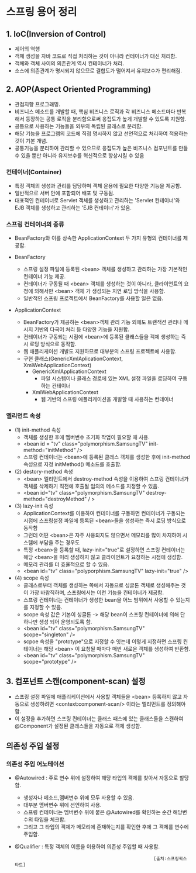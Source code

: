 # 스프링 용어 정리

## 1. IoC(Inversion of Control) 
* 제어의 역행
* 객체 생성을 자바 코드로 직접 처리하는 것이 아니라 컨테이너가 대신 처리함.
* 객체와 객체 사이의 의존관계 역시 컨테이너가 처리.
* 소스에 의존관계가 명시되지 않으므로 결합도가 떨어져서 유지보수가 편리해짐.

## 2. AOP(Aspect Oriented Programming)
* 관점지향 프로그래밍.
* 비즈니스 메소드를 개발할 때, 핵심 비즈니스 로직과 각 비즈니스 메소드마다 반복해서 등장하는 공통 로직을 분리함으로써 응집도가 높게 개발할 수 있도록 지원함.
* 공통으로 사용하는 기능들을 외부의 독립된 클래스로 분리함.
* 해당 기능을 프로그램의 코드에 직접 명시하지 않고 선언적으로 처리하여 적용하는 것이 기본 개념.
* 공통기능을 분리하여 관리할 수 있으므로 응집도가 높은 비즈니스 컴포넌트를 만들 수 있을 뿐만 아니라 유지보수를 혁신적으로 향상시킬 수 있음

### 컨테이너(Container)
* 특정 객체의 생성과 관리를 담당하며 객체 운용에 필요한 다양한 기능을 제공함.
* 일반적으로 서버 안에 포함되어 배포 및 구동됨.
* 대표적인 컨테이너로 Servlet 객체를 생성하고 관리하는 'Servlet 컨테이너'와 EJB 객체를 생성하고 관리하는 'EJB 컨테이너'가 있음.

### 스프링 컨테이너의 종류
* BeanFactory와 이를 상속한 ApplicationContext 두 가지 유형의 컨테이너를 제공함.
* BeanFactory 
	- 스프링 설정 파일에 등록된 &lt;bean&gt; 객체를 생성하고 관리하는 가장 기본적인 컨테이너 기능 제공.
	- 컨테이너가 구동될 때 &lt;bean&gt; 객체를 생성하는 것이 아니라, 클라이언트의 요청에 의해서만
	&lt;bean&gt; 객체
	가 생성되는 지연 로딩 방식을 사용함. 
	- 일반적인 스프링 프로젝트에서 BeanFactory를 사용할 일은 없음.
	
* ApplicationContext
	- BeanFactory가 제공하는 &lt;bean&gt;객체 관리 기능 외에도 트랜잭션 관리나 메시지 기반의 다국어 처리 
	등 다양한 기능을 지원함.
	- 컨테이너가 구동되는 시점에 &lt;bean&gt;에 등록된 클래스들을 객체 생성하는 즉시 로딩 방식으로 동작함.
	- 웹 애플리케이션 개발도 지원하므로 대부분의 스프링 프로젝트에 사용함. 
	* 구현 클래스(GenericXmlAplicationContext, XmlWebApplicationContext)
		* GenericXmlApplicationContext
			- 파일 시스템이나 클래스 경로에 있는 XML 설정 파일을 로딩하여 구동하는 컨테이너
		* XmlWebApplicationContext
			- 웹 기반의 스프링 애플리케이션을 개발할 때 사용하는 컨테이너

### <bean> 엘리먼트 속성
* (1) init-method 속성
	- 객체를 생성한 후에 멤버변수 초기화 작업이 필요할 때 사용.
	- &lt;bean id = "tv" class="polymorphism.SamsungTV" init-method="initMethod" /&gt;
	- 스프링 컨테이너는 &lt;bean&gt;에 등록된 클래스 객체를 생성한 후에 init-method 속성으로 지정
	initMethod() 메소드를 호출함.
* (2) destory-method 속성
	- &lt;bean&gt; 엘리먼트에서 destroy-method 속성을 이용하여 스프링 컨테이너가 객체를 삭제하기 직전에
	호출될 임의의 메소드를 지정할 수 있음.
	- &lt;bean id="tv" class="polymorphism.SamsungTV" destroy-method="destroyMethod" /
	&gt;
* (3) lazy-init 속성
	- ApplicationContext를 이용하여 컨테이너를 구동하면 컨테이너가 구동되는 시점에 스프링설정 파일에 등록된
	&lt;bean&gt;들을 생성하는 즉시 로딩 방식으로 동작함
	- 그런데 어떤 &lt;bean&gt;은 자주 사용되지도 않으면서 메모리를 많이 차지하여 시스템에 부담을 주는 경우도 
	- 특정 &lt;bean&gt;을 등록할 때, lazy-init="true"로 설정하면 스프링 컨테이너는 해당 
	&lt;bean&gt;을 미리 생성하지 않고 클라이언트가 요청하는 시점에 생성함.
	- 메모리 관리를 더 효율적으로 할 수 있음.
	- &lt;bean id="tv" class="polyporphism.SamsungTV" lazy-init="true" /&gt;
* (4) scope 속성
	- 클래스로부터 객체를 생성하는 쪽에서 자동으로 싱글톤 객체로 생성해주는 것이 가장 바람직하며, 스프링에서는
	 이런 기능을 컨테이너가 제공함.
	 - 스프링 컨테이너는 컨테이너가 생성한 bean을 어느 범위에서 사용할 수 있는지를 지정할 수 있음. 
	 - scope 속성 값은 기본이 싱글톤 -> 해당 bean이 스프링 컨테이너에 의해 단 하나만 생성 되어 운영되도록 	함.
	- &lt;bean id="tv" class="polymorphism.SamsungTV" scope="singleton" /&gt;
	- scpoe 속성을 "prototype"으로 지정할 수 잇는데 이렇게 지정하면 스프링 컨테이너는 해당 &lt;bean&gt;
	이 요청될 때마다 매번 새로운 객체를 생성하여 반환함.
	- &lt;bean id="tv" class="polymorphism.SamsungTV" scope="prototype" /&gt;
	
## 3. 컴포넌트 스캔(component-scan) 설정
* 스프링 설정 파일에 애플리케이션에서 사용할 객체들을 &lt;bean&gt; 등록하지 않고 자동으로 생성하려면 &lt;context:component-scan/&gt; 이라는 엘리먼트를 정의해야 함. 
* 이 설정을 추가하면 스프링 컨테이너는 클래스 패스에 있는 클래스들을 스캔하여 &#64;Component가 설정된 클래스들을 자동으로 객체 생성함.

## 의존성 주입 설정
### 의존성 주입 어노테이션
 - &#64;Autowired : 주로 변수 위에 설정하여 해당 타입의 객체를 찾아서 자동으로 할당함.
 	- 생성자나 메소드,멤버변수 위에 모두 사용할 수 있음.
 	- 대부분 멤버변수 위에 선언하여 사용. 
 	- 스프링 컨테이너는 멤버변수 위에 붙은 &#64;Autowired를 확인하는 순간 해당변수의 타입을 체크함.
 	- 그리고 그 타입의 객체가 메모리에 존재하는지를 확인한 후에  그 객체를 변수에 주입함.
 - &#64;Qualifier : 특정 객체의 이름을 이용하여 의존성 주입할 때 사용함.

	







															[출처:스프링퀵스타트]